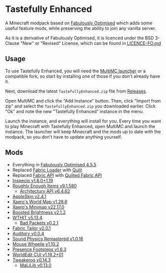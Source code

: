# Tastefully Enhanced

A Minecraft modpack based on [Fabulously Optimised](https://github.com/Fabulously-Optimized/fabulously-optimized) which adds some useful feature mods, while preserving the ability to join any vanilla server.

As it is a derivative of Fabulously Optimised, it is licenced under the BSD 3-Clause "New" or "Revised" License, which can be found in [LICENCE-FO.md](LICENCE-FO.md)

## Usage

To use Tastefully Enhanced, you will need the [MultiMC launcher](https://multimc.org/) or a compatible fork, so start by installing one of those if you don't already have it.

Next, download the latest `TastefullyEnhanced.zip` file from [Releases](https://github.com/Seercat3160/tastefully-enhanced/releases/latest).

Open MultiMC and click the "Add Instance" button. Then, click "Import from zip" and select the `TastefullyEnhanced.zip` you downloaded earlier. Click "Ok" and note the new "Tastefully Enhanced" instance in the menu.

Launch the instance, and everything will install for you. Every time you want to play Minecraft with Tastefully Enhanced, open MultiMC and launch the instance. The launcher will keep Minecraft and the mods up to date with the modpack, so you don't have to update anything yourself.

## Mods

- Everything in [Fabulously Optimised 4.5.5](https://github.com/Fabulously-Optimized/fabulously-optimized/releases/tag/v4.5.5)
- Replaced [Fabric Loader](https://fabricmc.net/) with [Quilt](https://quiltmc.org/)
- Replaced [Fabric API](https://modrinth.com/mod/fabric-api) with [Quilted Fabric API](https://modrinth.com/mod/qsl/)
- [Inspecio v1.6.0+1.19](https://modrinth.com/mod/inspecio/version/1.6.0%2B1.19)
- [Roughly Enough Items v9.1.580](https://modrinth.com/mod/roughly-enough-items/version/9.1.580+fabric)
  - [Architectury API v6.4.62](https://modrinth.com/mod/architectury-api/version/6.4.62%2Bfabric)
- [AppleSkin v2.4.1](https://modrinth.com/mod/appleskin/version/fabric-mc1.19-2.4.1)
- [Xaero's World Map v1.28.6](https://www.curseforge.com/minecraft/mc-mods/xaeros-world-map/files/4181119)
- [Xaero's Minimap v22.17.0](https://www.curseforge.com/minecraft/mc-mods/xaeros-minimap/files/4181107)
- [Boosted Brightness v2.1.2](https://modrinth.com/mod/boosted-brightness/version/2.1.2)
- [WTHIT v5.13.4](https://modrinth.com/mod/wthit/version/quilt-5.13.4)
  - [Bad Packets v0.2.1](https://modrinth.com/mod/badpackets/version/fabric-0.2.1)
- [Fabric Tailor v2.0.1](https://modrinth.com/mod/fabrictailor/version/2.0.1)
- [Auditory v0.0.4](https://modrinth.com/mod/auditory/version/0.0.4)
- [Sound Physics Remastered v1.0.16](https://modrinth.com/mod/sound-physics-remastered/version/fabric-1.19.2-1.0.16)
- [Mouse Wheelie v1.10.2](https://modrinth.com/mod/mouse-wheelie/version/1.10.2%2Bmc1.19-pre1)
- [Presence Footsteps v1.6.3](https://modrinth.com/mod/presence-footsteps/version/1.6.3)
- [WorldEdit CUI v1.19.2+01](https://www.curseforge.com/minecraft/mc-mods/worldeditcui-fabric/files/4083243)
- [Tweakeroo v0.14.3](https://www.curseforge.com/minecraft/mc-mods/tweakeroo/files/3923075)
  - [MaLiLib v0.13.0](https://www.curseforge.com/minecraft/mc-mods/malilib/files/3923052)
